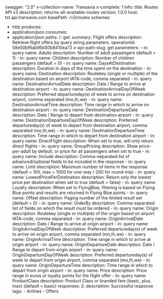 swagger: "2.0"
x-collection-name: Transavia
x-complete: 1
info:
  title: Routes API v3
  description: returns-all-available-routes
  version: 1.0.0
host: tst.api.transavia.com
basePath: /v3/routes
schemes:
- http
produces:
- application/json
consumes:
- application/json
paths:
  /:
    get:
      summary: Flight offers
      description: Retrieve flight offers by query string parameters.
      operationId: 58e50bf6ab95b50b8410ea72
      x-api-path-slug: get
      parameters:
      - in: query
        name: Adults
        description: Number of adult passengers (default = 1)
      - in: query
        name: Children
        description: Number of children passengers (default = 0)
      - in: query
        name: DaysAtDestination
        description: Duration in days of the time spent on the destination
      - in: query
        name: Destination
        description: Routekey (single or multiple) of the destination based on airport
          IATA-code, comma separated
      - in: query
        name: DestinationArrivalDate
        description: Date / Range to arrive at destination airport
      - in: query
        name: DestinationArrivalDayOfWeek
        description: Preferred departureday(s) of week to arrive on destination airport,
          comma separated (mo,th,we)
      - in: query
        name: DestinationArrivalTime
        description: Time range in which to arrive on destination airport
      - in: query
        name: DestinationDepartureDate
        description: Date / Range to depart from destination airport
      - in: query
        name: DestinationDepartureDayOfWeek
        description: Preferred departureday(s) of week to depart from destination
          airport, comma separated (mo,th,we)
      - in: query
        name: DestinationDepartureTime
        description: Time range in which to depart from destination airport
      - in: query
        name: DirectFlight
        description: When set to true, will only return direct flights
      - in: query
        name: GroupPricing
        description: Show price-per-adult by default, or price for all passengers
          when set to true
      - in: query
        name: Include
        description: Comma-separated list of advanced/optional fields to be included
          in the response
      - in: query
        name: Limit
        description: Maximum number of items in the response (default = 100, max =
          1000 for one-way / 200 for round-trip)
      - in: query
        name: LowestPricePerDestination
        description: Return only the lowest price per destination when set to true
          (default = false)
      - in: query
        name: Loyalty
        description: When set to FlyingBlue, filtering is based on Flying Blue points
          and results are returned in Flying Blue points
      - in: query
        name: Offset
        description: Paging number of the limited result set (default = 0)
      - in: query
        name: OrderBy
        description: Comma-separated list of fields on which the result must be ordered
      - in: query
        name: Origin
        description: Routekey (single or multiple) of the origin based on airport
          IATA-code, comma separated
      - in: query
        name: OriginArrivalDate
        description: Date / Range to arrive at origin airport
      - in: query
        name: OriginArrivalDayOfWeek
        description: Preferred departureday(s) of week to arrive on origin airport,
          comma separated (mo,th,we)
      - in: query
        name: OriginArrivalTime
        description: Time range in which to arrive at origin airport
      - in: query
        name: OriginDepartureDate
        description: Date / Range to depart from origin airport
      - in: query
        name: OriginDepartureDayOfWeek
        description: Preferred departureday(s) of week to depart from origin airport,
          comma separated (mo,th,we)
      - in: query
        name: OriginDepartureTime
        description: Time range in which to depart from origin airport
      - in: query
        name: Price
        description: Price range in euros or loyalty points for the flight offer
      - in: query
        name: ProductClass
        description: Product Class or branded fare (basic, plus, max) (default = basic)
      responses:
        2:
          description: Successful response
      tags:
      - Airlines
      - Offers